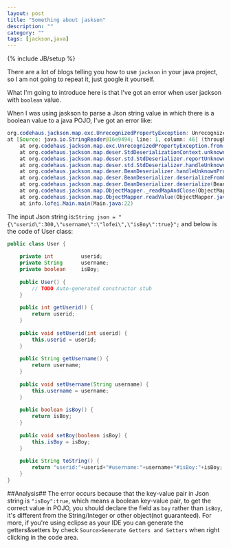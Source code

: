 ```yaml
---
layout: post
title: "Something about jaskson"
description: ""
category: ""
tags: [jackson,java]
---
```

{% include JB/setup %}

There are a lot of blogs telling you how to use `jackson` in your java project, so I am not going to repeat it, just google it yourself.    

What I'm going to introduce here is that I've got an error when user jackson with `boolean` value.   

When I was using jaskson to parse a Json string value in which there is a boolean value to a java POJO, I've got an error like:

```java
org.codehaus.jackson.map.exc.UnrecognizedPropertyException: Unrecognized field "isBoy" (Class info.lofei.bean.User), not marked as ignorable   
at [Source: java.io.StringReader@16e9494; line: 1, column: 46] (through reference chain: info.lofei.bean.User["isBoy"])
	at org.codehaus.jackson.map.exc.UnrecognizedPropertyException.from(UnrecognizedPropertyException.java:53)
	at org.codehaus.jackson.map.deser.StdDeserializationContext.unknownFieldException(StdDeserializationContext.java:267)
	at org.codehaus.jackson.map.deser.std.StdDeserializer.reportUnknownProperty(StdDeserializer.java:649)
	at org.codehaus.jackson.map.deser.std.StdDeserializer.handleUnknownProperty(StdDeserializer.java:635)
	at org.codehaus.jackson.map.deser.BeanDeserializer.handleUnknownProperty(BeanDeserializer.java:1355)
	at org.codehaus.jackson.map.deser.BeanDeserializer.deserializeFromObject(BeanDeserializer.java:717)
	at org.codehaus.jackson.map.deser.BeanDeserializer.deserialize(BeanDeserializer.java:580)
	at org.codehaus.jackson.map.ObjectMapper._readMapAndClose(ObjectMapper.java:2723)
	at org.codehaus.jackson.map.ObjectMapper.readValue(ObjectMapper.java:1854)
	at info.lofei.Main.main(Main.java:22)
```

The input Json string is:```String json = "{\"userid\":300,\"username\":\"lofei\",\"isBoy\":true}";```
and below is the code of User class:  
```java
public class User {   
   
	private int 		userid;   
	private String 		username;   
	private boolean 	isBoy;  
 
	public User() {   
		// TODO Auto-generated constructor stub   
	}   
   
	public int getUserid() {   
		return userid;   
	}   
   
	public void setUserid(int userid) {   
		this.userid = userid;   
	}   
   
	public String getUsername() {   
		return username;   
	}   
   
	public void setUsername(String username) {   
		this.username = username;   
	}   
   
	public boolean isBoy() {   
		return isBoy;   
	}   
   
	public void setBoy(boolean isBoy) {   
		this.isBoy = isBoy;   
	}   
   
	public String toString() {   
		return "userid:"+userid+"#username:"+username+"#isBoy:"+isBoy;   
	}   
}   
```

##Analysis##
The error occurs because that the key-value pair in Json string is `"isBoy":true`, which means a boolean key-value pair, to get the correct value in POJO, you should declare the field as `boy` rather than `isBoy`, it's different from the String/Integer or other object(not guaranteed). For more, if you're using eclipse as your IDE you can generate the getters&setters by check `Source>Generate Getters and Setters` when right clicking in the code area.
